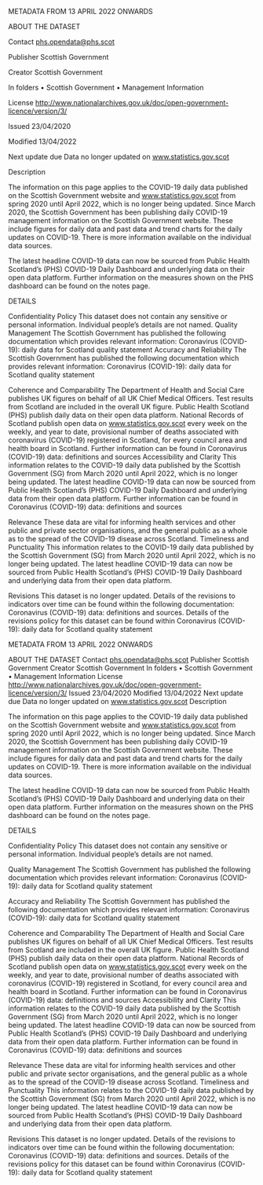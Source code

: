 METADATA FROM 13 APRIL 2022 ONWARDS

ABOUT THE DATASET

Contact
phs.opendata@phs.scot

Publisher
Scottish Government

Creator
Scottish Government

In folders
•	Scottish Government
•	Management Information

License
http://www.nationalarchives.gov.uk/doc/open-government-licence/version/3/

Issued
23/04/2020

Modified
13/04/2022

Next update due
Data no longer updated on www.statistics.gov.scot 

Description

The information on this page applies to the COVID-19 daily data published on the Scottish Government website and www.statistics.gov.scot from spring 2020 until April 2022, which is no longer being updated. Since March 2020, the Scottish Government has been publishing daily COVID-19 management information on the Scottish Government website. These include figures for daily data and past data and trend charts for the daily updates on COVID-19. There is more information available on the individual data sources.

The latest headline COVID-19 data can now be sourced from Public Health Scotland’s (PHS) COVID-19 Daily Dashboard and underlying data on their open data platform. Further information on the measures shown on the PHS dashboard can be found on the notes page.  




DETAILS

Confidentiality Policy
This dataset does not contain any sensitive or personal information. Individual people’s details are not named.
Quality Management
The Scottish Government has published the following documentation which provides relevant information: Coronavirus (COVID-19): daily data for Scotland quality statement
Accuracy and Reliability
The Scottish Government has published the following documentation which provides relevant information: Coronavirus (COVID-19): daily data for Scotland quality statement

Coherence and Comparability
The Department of Health and Social Care publishes UK figures on behalf of all UK Chief Medical Officers. Test results from Scotland are included in the overall UK figure. Public Health Scotland (PHS) publish daily data on their open data platform.   National Records of Scotland publish open data on www.statistics.gov.scot every week on the weekly, and year to date, provisional number of deaths associated with coronavirus (COVID-19) registered in Scotland, for every council area and health board in Scotland.  Further information can be found in Coronavirus (COVID-19) data: definitions and sources
Accessibility and Clarity
This information relates to the COVID-19 daily data published by the Scottish Government (SG) from March 2020 until April 2022, which is no longer being updated. The latest headline COVID-19 data can now be sourced from Public Health Scotland’s (PHS) COVID-19 Daily Dashboard and underlying data from their open data platform.  Further information can be found in Coronavirus (COVID-19) data: definitions and sources

Relevance
These data are vital for informing health services and other public and private sector organisations, and the general public as a whole as to the spread of the COVID-19 disease across Scotland.
Timeliness and Punctuality
This information relates to the COVID-19 daily data published by the Scottish Government (SG) from March 2020 until April 2022, which is no longer being updated. The latest headline COVID-19 data can now be sourced from Public Health Scotland’s (PHS) COVID-19 Daily Dashboard and underlying data from their open data platform.  

Revisions
This dataset is no longer updated.  Details of the revisions to indicators over time can be found within the following documentation: Coronavirus (COVID-19) data: definitions and sources.   Details of the revisions policy for this dataset can be found within Coronavirus (COVID-19): daily data for Scotland quality statement



METADATA FROM 13 APRIL 2022 ONWARDS

ABOUT THE DATASET
Contact
phs.opendata@phs.scot
Publisher
Scottish Government
Creator
Scottish Government
In folders
•	Scottish Government
•	Management Information
License
http://www.nationalarchives.gov.uk/doc/open-government-licence/version/3/
Issued
23/04/2020
Modified
13/04/2022
Next update due
Data no longer updated on www.statistics.gov.scot 
Description

The information on this page applies to the COVID-19 daily data published on the Scottish Government website and www.statistics.gov.scot from spring 2020 until April 2022, which is no longer being updated. Since March 2020, the Scottish Government has been publishing daily COVID-19 management information on the Scottish Government website. These include figures for daily data and past data and trend charts for the daily updates on COVID-19. There is more information available on the individual data sources.

The latest headline COVID-19 data can now be sourced from Public Health Scotland’s (PHS) COVID-19 Daily Dashboard and underlying data on their open data platform. Further information on the measures shown on the PHS dashboard can be found on the notes page.  


DETAILS

Confidentiality Policy
This dataset does not contain any sensitive or personal information. Individual people’s details are not named.

Quality Management
The Scottish Government has published the following documentation which provides relevant information: Coronavirus (COVID-19): daily data for Scotland quality statement

Accuracy and Reliability
The Scottish Government has published the following documentation which provides relevant information: Coronavirus (COVID-19): daily data for Scotland quality statement

Coherence and Comparability
The Department of Health and Social Care publishes UK figures on behalf of all UK Chief Medical Officers. Test results from Scotland are included in the overall UK figure. Public Health Scotland (PHS) publish daily data on their open data platform.   National Records of Scotland publish open data on www.statistics.gov.scot every week on the weekly, and year to date, provisional number of deaths associated with coronavirus (COVID-19) registered in Scotland, for every council area and health board in Scotland.  Further information can be found in Coronavirus (COVID-19) data: definitions and sources
Accessibility and Clarity
This information relates to the COVID-19 daily data published by the Scottish Government (SG) from March 2020 until April 2022, which is no longer being updated. The latest headline COVID-19 data can now be sourced from Public Health Scotland’s (PHS) COVID-19 Daily Dashboard and underlying data from their open data platform.  Further information can be found in Coronavirus (COVID-19) data: definitions and sources

Relevance
These data are vital for informing health services and other public and private sector organisations, and the general public as a whole as to the spread of the COVID-19 disease across Scotland.
Timeliness and Punctuality
This information relates to the COVID-19 daily data published by the Scottish Government (SG) from March 2020 until April 2022, which is no longer being updated. The latest headline COVID-19 data can now be sourced from Public Health Scotland’s (PHS) COVID-19 Daily Dashboard and underlying data from their open data platform.  

Revisions
This dataset is no longer updated.  Details of the revisions to indicators over time can be found within the following documentation: Coronavirus (COVID-19) data: definitions and sources.   Details of the revisions policy for this dataset can be found within Coronavirus (COVID-19): daily data for Scotland quality statement




